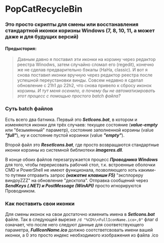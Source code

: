 # PopCatRecycleBin
### Это просто скрипты для смены или восстанавления стандартной иконки коризны Windows (7, 8, 10, 11, а может даже и для будущих версий)
#### Предыстория: 
>Давным давно я поставил эти иконки на корзину через редактор реестра Winodws, затем случайно сломал его (regedit), конечно же не сделав предварительно бэкапы (HaHa, classic). И вот я снова поставил иконки вручную через редактор реестра после успешной переустановки винды. Совсем недавно я сделал обновление с 21h1 до 22h2, что снова привело к сбросу иконок корзины. *И тут меня осенило, а почему бы не автоматизировать этот процесс с помощью простого batch файла?*
### Суть batch файлов
Есть всего два батника. Первый это ***SetIcons.bat***, в котором и изменяются иконки для трёх случаев: текущее состояние (***value-empty*** или "безымянный" параметр), состояние заполненной корзины (value ***"full"***), ну и состояние пустой корзинки (value ***"empty"***). 

Второй файл это ***ResetIcons.bat***, где просто возвращаются стандартные иконки корзины из системной библиотеки ***imageres.dll***.

В конце обоих файлов перезагружается процесс ***Проводника Windows*** для того, чтобы перерисовать рабочий стол, т.к. встроенные оболочки CMD и PowerShell не имеют функционала, позволяющего хоть какими-то путями отправить запрос ***(нажатие клавиши F5)*** "эксплореру виндоуZZZ" на обновление "десктопа". Отправка сообщений через ***SendKeys (.NET) и PostMessage (WinAPI)*** просто игнорируются Проводником.
### Как поставить свои иконки
Для смены иконок на свои достаточно изменить имена в ***SetIcons.bat*** файле. Так в следующей вырезке ```/d "%CD%\<FullIconName.ico>,0"``` флаг d означает, что после него следуют данные для соответствующего параметра, ***FullIconName.ico*** должно соотстветсвовать имени вашей иконки, а 0 это просто индекс необходимого изображения из файла .ico
